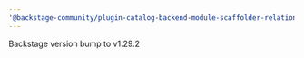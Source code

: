 ```yaml
---
'@backstage-community/plugin-catalog-backend-module-scaffolder-relation-processor': patch
---
```


Backstage version bump to v1.29.2
